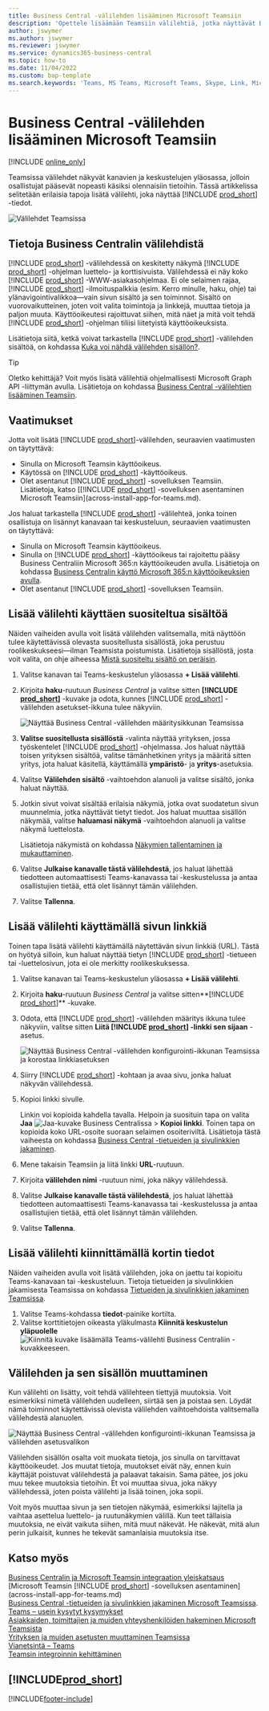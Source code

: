 ```yaml
---
title: Business Central -välilehden lisääminen Microsoft Teamsiin
description: 'Opettele lisäämään Teamsiin välilehtiä, jotka näyttävät Business Central -sivut.'
author: jswymer
ms.author: jswymer
ms.reviewer: jswymer
ms.service: dynamics365-business-central
ms.topic: how-to
ms.date: 11/04/2022
ms.custom: bap-template
ms.search.keywords: 'Teams, MS Teams, Microsoft Teams, Skype, Link, Microsoft 365, collaborate, collaboration, teamwork, share records, tab'
---
```


# <a name="add-business-central-tab-in-microsoft-teams"></a><a name="add-business-central-tab-in-microsoft-teams"></a><a name="add-business-central-tab-in-microsoft-teams"></a>Business Central -välilehden lisääminen Microsoft Teamsiin

[!INCLUDE [online_only](includes/online_only.md)]

Teamsissa välilehdet näkyvät kanavien ja keskustelujen yläosassa, jolloin osallistujat pääsevät nopeasti käsiksi olennaisiin tietoihin. Tässä artikkelissa selitetään erilaisia tapoja lisätä välilehti, joka näyttää [!INCLUDE [prod_short](includes/prod_short.md)] -tiedot.

![Välilehdet Teamsissa](media/teams-tabs-border.png)

## <a name="about-business-central-tabs"></a><a name="about-business-central-tabs"></a><a name="about-business-central-tabs"></a>Tietoja Business Centralin välilehdistä

[!INCLUDE [prod_short](includes/prod_short.md)] -välilehdessä on keskitetty näkymä [!INCLUDE [prod_short](includes/prod_short.md)] -ohjelman luettelo- ja korttisivuista. Välilehdessä ei näy koko [!INCLUDE [prod_short](includes/prod_short.md)] -WWW-asiakasohjelmaa. Ei ole selaimen rajaa, [!INCLUDE [prod_short](includes/prod_short.md)] -ilmoituspalkkia (esim. Kerro minulle, haku, ohje) tai ylänavigointivalikkoa&mdash;vain sivun sisältö ja sen toiminnot. Sisältö on vuorovaikutteinen, joten voit valita toimintoja ja linkkejä, muuttaa tietoja ja paljon muuta. Käyttöoikeutesi rajoittuvat siihen, mitä näet ja mitä voit tehdä [!INCLUDE [prod_short](includes/prod_short.md)] -ohjelman tiliisi liitetyistä käyttöoikeuksista.

Lisätietoja siitä, ketkä voivat tarkastella [!INCLUDE [prod_short](includes/prod_short.md)] -välilehden sisältöä, on kohdassa [Kuka voi nähdä välilehden sisällön?](/dynamics365/business-central/teams-faq?tabs=tabs#who-can-view).

> [!TIP]
> Oletko kehittäjä? Voit myös lisätä välilehtiä ohjelmallisesti Microsoft Graph API -liittymän avulla. Lisätietoja on kohdassa [Business Central -välilehtien lisääminen Teamsiin](/dynamics365/business-central/dev-itpro/developer/devenv-develop-for-teams-tabs).  

## <a name="prerequisites"></a><a name="prerequisites"></a><a name="prerequisites"></a>Vaatimukset

Jotta voit lisätä [!INCLUDE [prod_short](includes/prod_short.md)]-välilehden, seuraavien vaatimusten on täytyttävä:

- Sinulla on Microsoft Teamsin käyttöoikeus.
- Käytössä on [!INCLUDE [prod_short](includes/prod_short.md)] -käyttöoikeus.
- Olet asentanut [!INCLUDE [prod_short](includes/prod_short.md)] -sovelluksen Teamsiin. Lisätietoja, katso [[!INCLUDE [prod_short](includes/prod_short.md)] -sovelluksen asentaminen Microsoft Teamsiin](across-install-app-for-teams.md).

Jos haluat tarkastella [!INCLUDE [prod_short](includes/prod_short.md)] -välilehteä, jonka toinen osallistuja on lisännyt kanavaan tai keskusteluun, seuraavien vaatimusten on täytyttävä:

- Sinulla on Microsoft Teamsin käyttöoikeus.
- Sinulla on [!INCLUDE [prod_short](includes/prod_short.md)] -käyttöoikeus tai rajoitettu pääsy Business Centraliin Microsoft 365:n käyttöoikeuden avulla. Lisätietoja on kohdassa [Business Centralin käyttö Microsoft 365:n käyttöoikeuksien avulla](admin-access-with-m365-license.md).
- Olet asentanut [!INCLUDE [prod_short](includes/prod_short.md)] -sovelluksen Teamsiin.

## <a name="add-tab-using-recommended-content"></a><a name="add-tab-using-recommended-content"></a><a name="add-tab-using-recommended-content"></a>Lisää välilehti käyttäen suositeltua sisältöä

Näiden vaiheiden avulla voit lisätä välilehden valitsemalla, mitä näyttöön tulee käytettävissä olevasta suositellusta sisällöstä, joka perustuu roolikeskukseesi&mdash;ilman Teamsista poistumista. Lisätietoja sisällöstä, josta voit valita, on ohje aiheessa [Mistä suositeltu sisältö on peräisin](/dynamics365/business-central/teams-faq?tabs=tabs#where-does-the-recommended-content-come-from).

1. Valitse kanavan tai Teams-keskustelun yläosassa **+ Lisää välilehti**.
2. Kirjoita **haku**-ruutuun *Business Central* ja valitse sitten **[!INCLUDE [prod_short](includes/prod_short.md)]** -kuvake ja odota, kunnes [!INCLUDE [prod_short](includes/prod_short.md)] -välilehden asetukset-ikkuna tulee näkyviin.

   ![Näyttää Business Central -välilehden määritysikkunan Teamsissa](media/teams-bc-tab-config-window.png)

3. **Valitse suositellusta sisällöstä** -valinta näyttää yrityksen, jossa työskentelet [!INCLUDE [prod_short](includes/prod_short.md)] -ohjelmassa. Jos haluat näyttää toisen yrityksen sisältöä, valitse tämänhetkinen yritys ja määritä sitten yritys, jota haluat käsitellä, käyttämällä **ympäristö**- ja **yritys**-asetuksia.
4. Valitse **Välilehden sisältö** -vaihtoehdon alanuoli ja valitse sisältö, jonka haluat näyttää.

   <!-- The list shows all pages that are bookmarked on your role center in [!INCLUDE [prod_short](includes/prod_short.md)]. To learn more about the content that you can choose from, see [Where does the recommended content come from?](teams-faq.md#recommended-content).-->
5. Jotkin sivut voivat sisältää erilaisia näkymiä, jotka ovat suodatetun sivun muunnelmia, jotka näyttävät tietyt tiedot. Jos haluat muuttaa sisällön näkymää, valitse **haluamasi näkymä** -vaihtoehdon alanuoli ja valitse näkymä luettelosta.

   Lisätietoja näkymistä on kohdassa [Näkymien tallentaminen ja mukauttaminen](ui-views.md).
6. Valitse **Julkaise kanavalle tästä välilehdestä**, jos haluat lähettää tiedotteen automaattisesti Teams-kanavassa tai -keskustelussa ja antaa osallistujien tietää, että olet lisännyt tämän välilehden.
7. Valitse **Tallenna**.

## <a name="add-tab-using-a-page-link"></a><a name="add-tab-using-a-page-link"></a><a name="add-tab-using-a-page-link"></a>Lisää välilehti käyttämällä sivun linkkiä

Toinen tapa lisätä välilehti käyttämällä näytettävän sivun linkkiä (URL). Tästä on hyötyä silloin, kun haluat näyttää tietyn [!INCLUDE [prod_short](includes/prod_short.md)] -tietueen tai -luettelosivun, jota ei ole merkitty roolikeskuksessa.

1. Valitse kanavan tai Teams-keskustelun yläosassa **+ Lisää välilehti**.
2. Kirjoita **haku**-ruutuun *Business Central* ja valitse sitten**[!INCLUDE [prod_short](includes/prod_short.md)]** -kuvake.
3. Odota, että [!INCLUDE [prod_short](includes/prod_short.md)] -välilehden määritys ikkuna tulee näkyviin, valitse sitten **Liitä [!INCLUDE [prod_short](includes/prod_short.md)] -linkki sen sijaan** -asetus.

   ![Näyttää Business Central -välilehden konfigurointi-ikkunan Teamsissa ja korostaa linkkiasetuksen](media/teams-bc-tab-config-window-page-link.png)
4. Siirry [!INCLUDE [prod_short](includes/prod_short.md)] -kohtaan ja avaa sivu, jonka haluat näkyvän välilehdessä.
5. Kopioi linkki sivulle.

   Linkin voi kopioida kahdella tavalla. Helpoin ja suosituin tapa on valita **Jaa** ![Jaa-kuvake Business Centralissa](media/share-icon.png) > **Kopioi linkki**. Toinen tapa on kopioida koko URL-osoite suoraan selaimen osoiteriviltä. Lisätietoja tästä vaiheesta on kohdassa [Business Central -tietueiden ja sivulinkkien jakaminen](across-working-with-teams.md).

6. Mene takaisin Teamsiin ja liitä linkki **URL**-ruutuun.
7. Kirjoita **välilehden nimi** -ruutuun nimi, joka näkyy välilehdessä.
8. Valitse **Julkaise kanavalle tästä välilehdestä**, jos haluat lähettää tiedotteen automaattisesti Teams-kanavassa tai -keskustelussa ja antaa osallistujien tietää, että olet lisännyt tämän välilehden.
9. Valitse **Tallenna**.

## <a name="add-tab-by-pinning-card-details"></a><a name="add-tab-by-pinning-card-details"></a><a name="add-tab-by-pinning-card-details"></a>Lisää välilehti kiinnittämällä kortin tiedot

Näiden vaiheiden avulla voit lisätä välilehden, joka on jaettu tai kopioitu Teams-kanavaan tai -keskusteluun. Tietoja tietueiden ja sivulinkkien jakamisesta Teamsissa on kohdassa [Tietueiden ja sivulinkkien jakaminen Teamsissa](across-working-with-teams.md).

1. Valitse Teams-kohdassa **tiedot**-painike kortilta.
2. Valitse korttitietojen oikeasta yläkulmasta **Kiinnitä keskustelun yläpuolelle** ![Kiinnitä kuvake lisäämällä Teams-välilehti Business Centraliin](media/pin-teams.png) -kuvakkeeseen.

## <a name="change-a-tab-and-its-content"></a><a name="change-a-tab-and-its-content"></a><a name="change-a-tab-and-its-content"></a>Välilehden ja sen sisällön muuttaminen

Kun välilehti on lisätty, voit tehdä välilehteen tiettyjä muutoksia. Voit esimerkiksi nimetä välilehden uudelleen, siirtää sen ja poistaa sen. Löydät nämä toiminnot käytettävissä olevista välilehden vaihtoehdoista valitsemalla välilehdestä alanuolen.

![Näyttää Business Central -välilehden konfigurointi-ikkunan Teamsissa ja välilehden asetusvalikon](media/teams-bc-tab-config-window-options.png)

Välilehden sisällön osalta voit muokata tietoja, jos sinulla on tarvittavat käyttöoikeudet. Jos muutat tietoja, muutokset eivät näy, ennen kuin käyttäjät poistuvat välilehdestä ja palaavat takaisin. Sama pätee, jos joku muu tekee muutoksia tietoihin. Et voi muuttaa sivua, joka näkyy välilehdessä, joten poista välilehti ja lisää toinen, joka sopii.

Voit myös muuttaa sivun ja sen tietojen näkymää, esimerkiksi lajitella ja vaihtaa asettelua luettelo- ja ruutunäkymien välillä. Kun teet tällaisia muutoksia, ne eivät vaikuta siihen, mitä muut näkevät. He näkevät, mitä alun perin julkaisit, kunnes he tekevät samanlaisia muutoksia itse.

## <a name="see-also"></a><a name="see-also"></a><a name="see-also"></a>Katso myös

[Business Centralin ja Microsoft Teamsin integraation yleiskatsaus](across-teams-overview.md)  
[Microsoft Teamsin [!INCLUDE [prod_short](includes/prod_short.md)] -sovelluksen asentaminen](across-install-app-for-teams.md)  
[Business Central -tietueiden ja sivulinkkien jakaminen Microsoft Teamsissa](across-working-with-teams.md).
[Teams – usein kysytyt kysymykset](teams-faq.md)  
[Asiakkaiden, toimittajien ja muiden yhteyshenkilöiden hakeminen Microsoft Teamsista](across-search-contacts-teams.md)  
[Yrityksen ja muiden asetusten muuttaminen Teamsissa](across-teams-settings.md)  
[Vianetsintä – Teams](admin-teams-troubleshooting.md)  
[Teamsin integroinnin kehittäminen](/dynamics365/business-central/dev-itpro/developer/devenv-develop-for-teams)  

## [!INCLUDE[prod_short](includes/free_trial_md.md)]

[!INCLUDE[footer-include](includes/footer-banner.md)]
